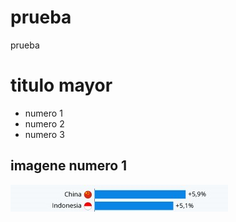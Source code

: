 # prueba
prueba
# titulo mayor
* numero 1
* numero 2
* numero 3

## imagene numero 1
![nosale](img/prueba.jpeg)


